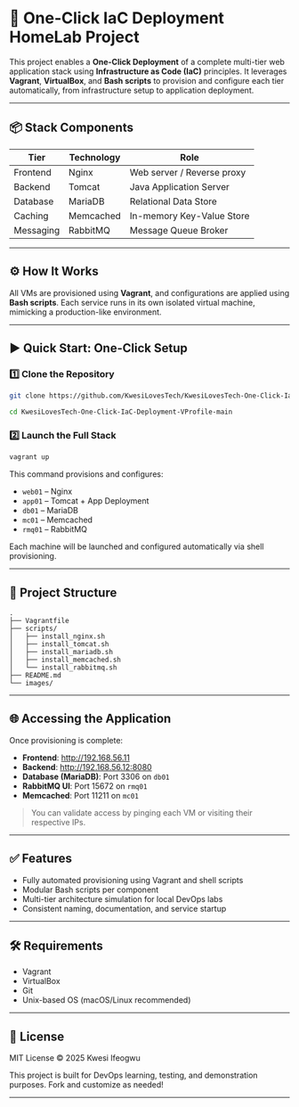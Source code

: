 
# 🚀 One-Click IaC Deployment HomeLab Project

This project enables a **One-Click Deployment** of a complete multi-tier web application stack using **Infrastructure as Code (IaC)** principles. It leverages **Vagrant**, **VirtualBox**, and **Bash scripts** to provision and configure each tier automatically, from infrastructure setup to application deployment.

---

## 📦 Stack Components

| Tier        | Technology     | Role                      |
|-------------|----------------|---------------------------|
| Frontend    | Nginx          | Web server / Reverse proxy |
| Backend     | Tomcat         | Java Application Server    |
| Database    | MariaDB        | Relational Data Store      |
| Caching     | Memcached      | In-memory Key-Value Store  |
| Messaging   | RabbitMQ       | Message Queue Broker       |

---

## ⚙️ How It Works

All VMs are provisioned using **Vagrant**, and configurations are applied using **Bash scripts**. Each service runs in its own isolated virtual machine, mimicking a production-like environment.

---

## ▶️ Quick Start: One-Click Setup

### 1️⃣ Clone the Repository

```bash
git clone https://github.com/KwesiLovesTech/KwesiLovesTech-One-Click-IaC-Deployment-VProfile.git

cd KwesiLovesTech-One-Click-IaC-Deployment-VProfile-main
```

### 2️⃣ Launch the Full Stack

```bash
vagrant up
```

This command provisions and configures:
- `web01` – Nginx
- `app01` – Tomcat + App Deployment
- `db01` – MariaDB
- `mc01` – Memcached
- `rmq01` – RabbitMQ

Each machine will be launched and configured automatically via shell provisioning.

---

## 📁 Project Structure

```
.
├── Vagrantfile
├── scripts/
│   ├── install_nginx.sh
│   ├── install_tomcat.sh
│   ├── install_mariadb.sh
│   ├── install_memcached.sh
│   └── install_rabbitmq.sh
├── README.md
└── images/
```

---

## 🌐 Accessing the Application

Once provisioning is complete:

- **Frontend**: http://192.168.56.11  
- **Backend**: http://192.168.56.12:8080  
- **Database (MariaDB)**: Port 3306 on `db01`  
- **RabbitMQ UI**: Port 15672 on `rmq01`  
- **Memcached**: Port 11211 on `mc01`

> You can validate access by pinging each VM or visiting their respective IPs.

---

## ✅ Features

- Fully automated provisioning using Vagrant and shell scripts
- Modular Bash scripts per component
- Multi-tier architecture simulation for local DevOps labs
- Consistent naming, documentation, and service startup

---

## 🛠️ Requirements

- Vagrant
- VirtualBox
- Git
- Unix-based OS (macOS/Linux recommended)

---

## 📝 License

MIT License © 2025 Kwesi Ifeogwu

This project is built for DevOps learning, testing, and demonstration purposes. Fork and customize as needed!

---

